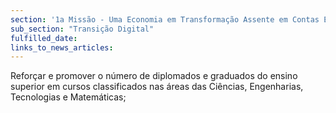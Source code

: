 ```yaml
---
section: '1a Missão - Uma Economia em Transformação Assente em Contas Equilibradas'
sub_section: "Transição Digital"
fulfilled_date:
links_to_news_articles:
---
```


Reforçar e promover o número de diplomados e graduados do ensino superior em cursos classificados nas áreas das Ciências, Engenharias, Tecnologias e Matemáticas;
